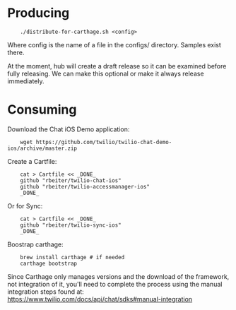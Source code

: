 # Producing

        ./distribute-for-carthage.sh <config>

Where config is the name of a file in the configs/ directory.  Samples exist
there.

At the moment, hub will create a draft release so it can be examined before
fully releasing.  We can make this optional or make it always release
immediately.

# Consuming

Download the Chat iOS Demo application:

        wget https://github.com/twilio/twilio-chat-demo-ios/archive/master.zip

Create a Cartfile:

        cat > Cartfile << _DONE_
        github "rbeiter/twilio-chat-ios"
        github "rbeiter/twilio-accessmanager-ios"
        _DONE_

Or for Sync:

        cat > Cartfile << _DONE_
        github "rbeiter/twilio-sync-ios"
        _DONE_

Boostrap carthage:

        brew install carthage # if needed
        carthage bootstrap

Since Carthage only manages versions and the download of the framework, not integration of it, you'll need to complete the process using the manual integration steps found at:  https://www.twilio.com/docs/api/chat/sdks#manual-integration
